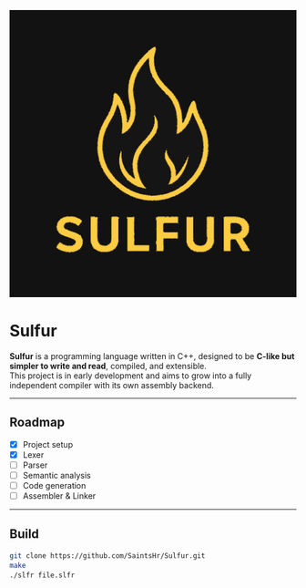![Placeholder](assets/sulfurb.png)

# Sulfur

**Sulfur** is a programming language written in C++, designed to be **C-like but simpler to write and read**, compiled, and extensible.  
This project is in early development and aims to grow into a fully independent compiler with its own assembly backend.

---

## Roadmap

- [x] Project setup
- [x] Lexer
- [ ] Parser
- [ ] Semantic analysis
- [ ] Code generation
- [ ] Assembler & Linker

---

## Build

```bash
git clone https://github.com/SaintsHr/Sulfur.git
make
./slfr file.slfr
